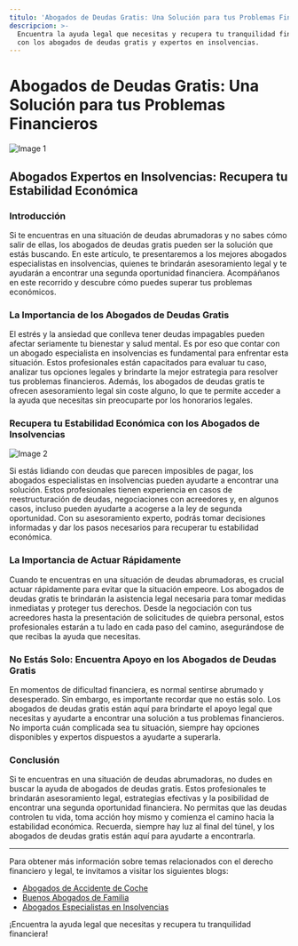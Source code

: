 ```yaml
---
titulo: 'Abogados de Deudas Gratis: Una Solución para tus Problemas Financieros'
descripcion: >-
  Encuentra la ayuda legal que necesitas y recupera tu tranquilidad financiera
  con los abogados de deudas gratis y expertos en insolvencias.
---
```



# Abogados de Deudas Gratis: Una Solución para tus Problemas Financieros

![Image 1](./img/abogados-de-deudas-gratis-1.webp)

## Abogados Expertos en Insolvencias: Recupera tu Estabilidad Económica

### Introducción

Si te encuentras en una situación de deudas abrumadoras y no sabes cómo salir de ellas, los abogados de deudas gratis pueden ser la solución que estás buscando. En este artículo, te presentaremos a los mejores abogados especialistas en insolvencias, quienes te brindarán asesoramiento legal y te ayudarán a encontrar una segunda oportunidad financiera. Acompáñanos en este recorrido y descubre cómo puedes superar tus problemas económicos.

### La Importancia de los Abogados de Deudas Gratis

El estrés y la ansiedad que conlleva tener deudas impagables pueden afectar seriamente tu bienestar y salud mental. Es por eso que contar con un abogado especialista en insolvencias es fundamental para enfrentar esta situación. Estos profesionales están capacitados para evaluar tu caso, analizar tus opciones legales y brindarte la mejor estrategia para resolver tus problemas financieros. Además, los abogados de deudas gratis te ofrecen asesoramiento legal sin coste alguno, lo que te permite acceder a la ayuda que necesitas sin preocuparte por los honorarios legales.

### Recupera tu Estabilidad Económica con los Abogados de Insolvencias

![Image 2](./img/abogados-de-deudas-gratis-2.webp)

Si estás lidiando con deudas que parecen imposibles de pagar, los abogados especialistas en insolvencias pueden ayudarte a encontrar una solución. Estos profesionales tienen experiencia en casos de reestructuración de deudas, negociaciones con acreedores y, en algunos casos, incluso pueden ayudarte a acogerse a la ley de segunda oportunidad. Con su asesoramiento experto, podrás tomar decisiones informadas y dar los pasos necesarios para recuperar tu estabilidad económica.

### La Importancia de Actuar Rápidamente

Cuando te encuentras en una situación de deudas abrumadoras, es crucial actuar rápidamente para evitar que la situación empeore. Los abogados de deudas gratis te brindarán la asistencia legal necesaria para tomar medidas inmediatas y proteger tus derechos. Desde la negociación con tus acreedores hasta la presentación de solicitudes de quiebra personal, estos profesionales estarán a tu lado en cada paso del camino, asegurándose de que recibas la ayuda que necesitas.


### No Estás Solo: Encuentra Apoyo en los Abogados de Deudas Gratis




En momentos de dificultad financiera, es normal sentirse abrumado y desesperado. Sin embargo, es importante recordar que no estás solo. Los abogados de deudas gratis están aquí para brindarte el apoyo legal que necesitas y ayudarte a encontrar una solución a tus problemas financieros. No importa cuán complicada sea tu situación, siempre hay opciones disponibles y expertos dispuestos a ayudarte a superarla.




### Conclusión




Si te encuentras en una situación de deudas abrumadoras, no dudes en buscar la ayuda de abogados de deudas gratis. Estos profesionales te brindarán asesoramiento legal, estrategias efectivas y la posibilidad de encontrar una segunda oportunidad financiera. No permitas que las deudas controlen tu vida, toma acción hoy mismo y comienza el camino hacia la estabilidad económica. Recuerda, siempre hay luz al final del túnel, y los abogados de deudas gratis están aquí para ayudarte a encontrarla.




---




Para obtener más información sobre temas relacionados con el derecho financiero y legal, te invitamos a visitar los siguientes blogs:




- [Abogados de Accidente de Coche](abogados-accidente-coche)
- [Buenos Abogados de Familia](buenos-abogados-de-familia)
- [Abogados Especialistas en Insolvencias](abogado-especialista-en-insolvencias)




¡Encuentra la ayuda legal que necesitas y recupera tu tranquilidad financiera!




